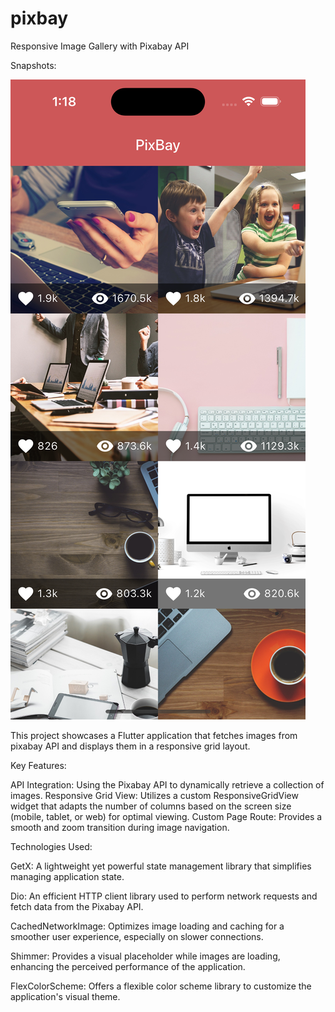 # pixbay

Responsive Image Gallery with Pixabay API

Snapshots:

![alt text](https://github.com/sharhan108/pixbay/blob/main/assets/images/iphone15_light.png)

This project showcases a Flutter application that fetches images from pixabay API and displays them in a responsive grid layout.

Key Features:

API Integration: Using the Pixabay API to dynamically retrieve a collection of images.
Responsive Grid View: Utilizes a custom ResponsiveGridView widget that adapts the number of columns based on the screen size (mobile, tablet, or web) for optimal viewing.
Custom Page Route: Provides a smooth and zoom transition during image navigation.

Technologies Used:

GetX: A lightweight yet powerful state management library that simplifies managing application state.

Dio: An efficient HTTP client library used to perform network requests and fetch data from the Pixabay API.

CachedNetworkImage: Optimizes image loading and caching for a smoother user experience, especially on slower connections.

Shimmer: Provides a visual placeholder while images are loading, enhancing the perceived performance of the application.

FlexColorScheme: Offers a flexible color scheme library to customize the application's visual theme.
